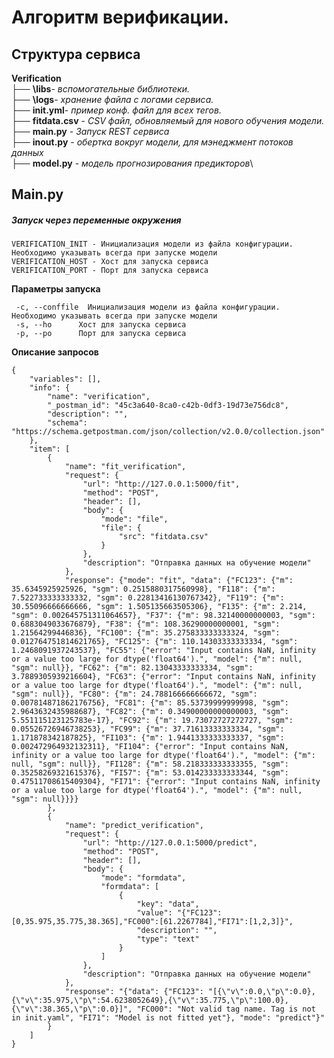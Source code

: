# Алгоритм верификации.

Структура сервиса
------------
**Verification**\
├── **\libs**- *вспомогательные библиотеки.*\
├── **\logs**- *хранение файла с логами сервиса.*\
├── **init.yml**- *пример конф. файл для всех тегов.*\
├── **fitdata.csv** - *CSV файл, обновляемый для нового обучения модели.*\
├── **main.py** - *Запуск REST сервиса*\
├── **inout.py** - *обертка вокруг модели, для мэнеджмент потоков данных*\
├── **model.py** - *модель прогнозирования предикторов*\

Main.py 
------------
##### Запуск через переменные окружения

    VERIFICATION_INIT - Инициализация модели из файла конфигурации. Необходимо указывать всегда при запуске модели
    VERIFICATION_HOST - Хост для запуска сервиса
    VERIFICATION_PORT - Порт для запуска сервиса

**Параметры запуска**

     -c, --conffile  Инициализация модели из файла конфигурации. Необходимо указывать всегда при запуске модели
     -s, --ho      Хост для запуска сервиса
     -p, --po      Порт для запуска сервиса

**Описание запросов**

    {
        "variables": [],
        "info": {
            "name": "verification",
            "_postman_id": "45c3a640-8ca0-c42b-0df3-19d73e756dc8",
            "description": "",
            "schema": "https://schema.getpostman.com/json/collection/v2.0.0/collection.json"
        },
        "item": [
            {
                "name": "fit_verification",
                "request": {
                    "url": "http://127.0.0.1:5000/fit",
                    "method": "POST",
                    "header": [],
                    "body": {
                        "mode": "file",
                        "file": {
                            "src": "fitdata.csv"
                        }
                    },
                    "description": "Отправка данных на обучение модели"
                },
                "response": {"mode": "fit", "data": {"FC123": {"m": 35.6345925925926, "sgm": 0.2515880317560998}, "F118": {"m": 7.522733333333332, "sgm": 0.22813416130767342}, "F119": {"m": 30.55096666666666, "sgm": 1.505135663505306}, "F135": {"m": 2.214, "sgm": 0.002645751311064657}, "F37": {"m": 98.32140000000003, "sgm": 0.6883049033676879}, "F38": {"m": 108.36290000000001, "sgm": 1.21564299446836}, "FC100": {"m": 35.275833333333324, "sgm": 0.012764751814621765}, "FC125": {"m": 110.14303333333334, "sgm": 1.2468091937243537}, "FC55": {"error": "Input contains NaN, infinity or a value too large for dtype('float64').", "model": {"m": null, "sgm": null}}, "FC62": {"m": 82.13043333333334, "sgm": 3.7889305939216604}, "FC63": {"error": "Input contains NaN, infinity or a value too large for dtype('float64').", "model": {"m": null, "sgm": null}}, "FC80": {"m": 24.788166666666672, "sgm": 0.007814871862176756}, "FC81": {"m": 85.53739999999998, "sgm": 2.9643632435988687}, "FC82": {"m": 0.34900000000000003, "sgm": 5.551115123125783e-17}, "FC92": {"m": 19.73072727272727, "sgm": 0.05526726946738253}, "FC99": {"m": 37.71613333333334, "sgm": 1.171878342187825}, "FI103": {"m": 1.9441333333333337, "sgm": 0.002472964932132311}, "FI104": {"error": "Input contains NaN, infinity or a value too large for dtype('float64').", "model": {"m": null, "sgm": null}}, "FI128": {"m": 58.218333333333355, "sgm": 0.35258269321615376}, "FI57": {"m": 53.014233333333344, "sgm": 0.47511708615409304}, "FI71": {"error": "Input contains NaN, infinity or a value too large for dtype('float64').", "model": {"m": null, "sgm": null}}}}
            },
            {
                "name": "predict_verification",
                "request": {
                    "url": "http://127.0.0.1:5000/predict",
                    "method": "POST",
                    "header": [],
                    "body": {
                        "mode": "formdata",
                        "formdata": [
                            {
                                "key": "data",
                                "value": "{"FC123":[0,35.975,35.775,38.365],"FC000":[61.2267784],"FI71":[1,2,3]}",
                                "description": "",
                                "type": "text"
                            }
                        ]
                    },
                    "description": "Отправка данных на обучение модели"
                },
                "response": "{"data": {"FC123": "[{\"v\":0.0,\"p\":0.0},{\"v\":35.975,\"p\":54.6238052649},{\"v\":35.775,\"p\":100.0},{\"v\":38.365,\"p\":0.0}]", "FC000": "Not valid tag name. Tag is not in init.yaml", "FI71": "Model is not fitted yet"}, "mode": "predict"}"
            }
        ]
    }